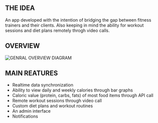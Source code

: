 ## THE IDEA
An app developed with the intention of bridging the gap between fitness trainers and their clients. Also keeping in mind the ability for workout sessions and diet plans remotely throgh video calls.


## OVERVIEW
![GENRAL OVERVIEW DIAGRAM](https://user-images.githubusercontent.com/50352881/185383281-17fd6487-a4bb-46e4-a185-f4a29e938df6.png)

## MAIN REATURES
* Realtime data synchronization
* Ability to view daily and weekly calories through bar graphs
* Caloric value (protein, carbs, fats) of most food items through API call
* Remote workout sessions through video call
* Custom diet plans and workout routines
* An admin interface
* Notifications  
